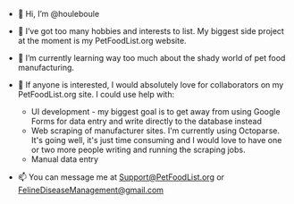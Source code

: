- 👋 Hi, I’m @houleboule

- 👀 I’ve got too many hobbies and interests to list. My biggest side project at the moment is my PetFoodList.org website.

- 🌱 I’m currently learning way too much about the shady world of pet food manufacturing.

- 💞️ If anyone is interested, I would absolutely love for collaborators on my PetFoodList.org site. I could use help with:
  - UI development - my biggest goal is to get away from using Google Forms for data entry and write directly to the database instead
  - Web scraping of manufacturer sites. I'm currently using Octoparse. It's going well, it's just time consuming and I would love to have one or two more people writing and running the scraping jobs. 
  - Manual data entry
  
- 📫 You can message me at Support@PetFoodList.org or FelineDiseaseManagement@gmail.com

<!---
houleboule/houleboule is a ✨ special ✨ repository because its `README.md` (this file) appears on your GitHub profile.
You can click the Preview link to take a look at your changes.
--->
